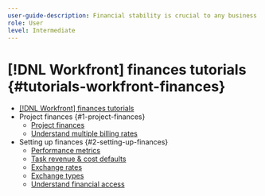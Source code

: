 ```yaml
---
user-guide-description: Financial stability is crucial to any business. Learn how to leverage [!DNL Workfront] to establish consistent, reportable billing practices and realize the cost associated with the work you do.
role: User
level: Intermediate
---
```


# [!DNL Workfront] finances tutorials {#tutorials-workfront-finances}

+ [[!DNL Workfront] finances tutorials](home.md)
+ Project finances {#1-project-finances}
  + [Project finances](1-project-finances/project-finance-page.md)
  + [Understand multiple billing rates](1-project-finances/multiple-billing-rates.md)
+ Setting up finances {#2-setting-up-finances}
  + [Performance metrics](2-setting-up-finances/performance-metrics-overview.md)
  + [Task revenue & cost defaults](2-setting-up-finances/setting-up-task-revenue-and-cost-defaults.md)
  + [Exchange rates](2-setting-up-finances/exchange-rates-in-workfront.md)
  + [Exchange types](2-setting-up-finances/expense-types-in-workfront.md)
  + [Understand financial access](2-setting-up-finances/understanding-financial-access.md)

<!--
Articles must be added to this TOC file in order to render.

The first item in the list should be a link to an article. This is your guide's home page.

Use this list format to specify links to articles and section headings that expand and collapse in the left rail of the user guide.

An article link CANNOT be used as a section heading.
-->
